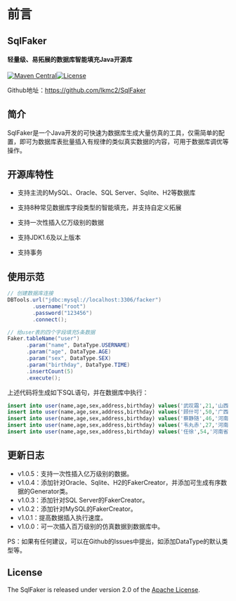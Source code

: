# 前言



## SqlFaker

#### 轻量级、易拓展的数据库智能填充Java开源库

[![Maven Central](https://img.shields.io/maven-central/v/com.github.lkmc2/sql-faker.svg?label=Maven%20Central)](https://search.maven.org/search?q=g:%22com.github.lkmc2%22%20AND%20a:%22sql-faker%22)[![License](https://img.shields.io/badge/License-Apache%202.0-blue.svg)](https://opensource.org/licenses/Apache-2.0)



Github地址：<https://github.com/lkmc2/SqlFaker>



## 简介

SqlFaker是一个Java开发的可快速为数据库生成大量仿真的工具，仅需简单的配置，即可为数据库表批量插入有规律的类似真实数据的内容，可用于数据库调优等操作。



## 开源库特性

+ 支持主流的MySQL、Oracle、SQL Server、Sqlite、H2等数据库

+ 支持8种常见数据库字段类型的智能填充，并支持自定义拓展

+ 支持一次性插入亿万级别的数据

+ 支持JDK1.6及以上版本

+ 支持事务

  

## 使用示范

``` java
// 创建数据库连接
DBTools.url("jdbc:mysql://localhost:3306/facker")
        .username("root")
        .password("123456")
        .connect();

// 给user表的四个字段填充5条数据
Faker.tableName("user")
      .param("name", DataType.USERNAME)
      .param("age", DataType.AGE)
      .param("sex", DataType.SEX)
      .param("birthday", DataType.TIME)
      .insertCount(5)
      .execute();
```

上述代码将生成如下SQL语句，并在数据库中执行：

```sql
insert into user(name,age,sex,address,birthday) values('武叹霜',21,'山西省晋城市泽州县庆达路463号','2018-02-24 10:56:37')
insert into user(name,age,sex,address,birthday) values('顾什可',50,'广西壮族自治区柳州市融水苗族自治县德堡路419号','2018-04-09 08:10:22')
insert into user(name,age,sex,address,birthday) values('蔡静随',46,'河南省郑州市巩义市广延路240号','2018-06-11 23:02:19')
insert into user(name,age,sex,address,birthday) values('韦丸赤',27,'河南省焦作市博爱县浦润路148号','2018-02-22 15:52:50')
insert into user(name,age,sex,address,birthday) values('任徐',54,'河南省新乡市延津县汉源路14号','2018-07-07 03:48:51')
```



## 更新日志

+ v1.0.5：支持一次性插入亿万级别的数据。
+ v1.0.4：添加针对Oracle、Sqlite、H2的FakerCreator，并添加可生成有序数据的Generator类。
+ v1.0.3：添加针对SQL Server的FakerCreator。
+ v1.0.2：添加针对MySQL的FakerCreator。
+ v1.0.1：提高数据插入执行速度。
+ v1.0.0：可一次插入百万级别的仿真数据到数据库中。



PS：如果有任何建议，可以在Github的Issues中提出，如添加DataType的默认类型等。



## License

The SqlFaker is released under version 2.0 of the [Apache License](http://www.apache.org/licenses/LICENSE-2.0).